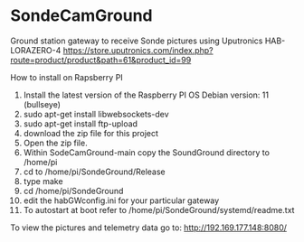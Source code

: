 # SondeCamGround

Ground station gateway to receive Sonde pictures using Uputronics HAB-LORAZERO-4 
https://store.uputronics.com/index.php?route=product/product&path=61&product_id=99

How to install on Rapsberry PI
1) Install the latest version of the Raspberry PI OS Debian version: 11 (bullseye)
2) sudo apt-get install libwebsockets-dev
3) sudo apt-get install ftp-upload
4) download the zip file for this project
5) Open the zip file.
6) Within SodeCamGround-main copy the SoundGround directory to /home/pi
7) cd to /home/pi/SondeGround/Release
8) type make
9) cd /home/pi/SondeGround
10) edit the habGWconfig.ini for your particular gateway
11) To autostart at boot refer to /home/pi/SondeGround/systemd/readme.txt

To view the pictures and telemetry data go to: http://192.169.177.148:8080/
